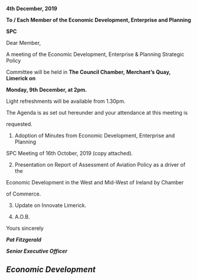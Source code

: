 **4th** **December, 2019**

**To / Each Member of the Economic Development, Enterprise and Planning**

**SPC**

Dear Member,

A meeting of the Economic Development, Enterprise & Planning Strategic Policy

Committee will be held in **The Council Chamber,** **Merchant’s Quay, Limerick on**

**Monday, 9th** **December, at 2pm.**

Light refreshments will be available from 1.30pm.

The Agenda is as set out hereunder and your attendance at this meeting is

requested.

1. Adoption of Minutes from Economic Development, Enterprise and Planning

SPC Meeting of 16th October, 2019 (copy attached).

2. Presentation on Report of Assessment of Aviation Policy as a driver of the

Economic Development in the West and Mid-West of Ireland by Chamber

of Commerce.

3. Update on Innovate Limerick.

4. A.O.B.

Yours sincerely

***Pat Fitzgerald***

***Senior Executive Officer***

***Economic Development***
---
